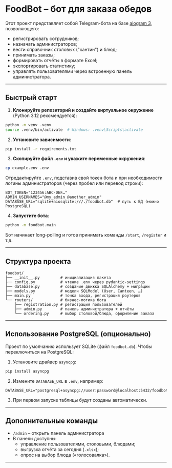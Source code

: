 # FoodBot – бот для заказа обедов

Этот проект представляет собой Telegram-бота на базе [aiogram 3](https://docs.aiogram.dev/), позволяющего:

* регистрировать сотрудников;
* назначать администраторов;
* вести справочник столовых ("кантин") и блюд;
* принимать заказы;
* формировать отчёты в формате Excel;
* экспортировать статистику;
* управлять пользователями через встроенную панель администратора.

---

## Быстрый старт

1. **Клонируйте репозиторий и создайте виртуальное окружение** (Python 3.12 рекомендуется):

```bash
python -m venv .venv
source .venv/bin/activate  # Windows: .venv\Scripts\activate
```

2. **Установите зависимости**:

```bash
pip install -r requirements.txt
```

3. **Скопируйте файл `.env` и укажите переменные окружения**:

```bash
cp example.env .env
```

Отредактируйте `.env`, подставив свой токен бота и при необходимости логины администраторов (через пробел или перевод строки):

```dotenv
BOT_TOKEN="123456:ABC-DEF…"
ADMIN_USERNAMES="@my_admin @another_admin"
DATABASE_URL="sqlite+aiosqlite:///./foodbot.db"  # путь к БД (можно PostgreSQL)
```

4. **Запустите бота**:

```bash
python -m foodbot.main
```

Бот начинает long-polling и готов принимать команды `/start`, `/register` и т.д.

---

## Структура проекта

```
foodbot/
├── __init__.py         # инициализация пакета
├── config.py           # чтение .env через pydantic-settings
├── database.py         # создание движка SQLAlchemy + миграции
├── models.py           # модели SQLModel (User, Canteen, …)
├── main.py             # точка входа, регистрация роутеров
└── routers/            # бизнес-логика бота
    ├── registration.py # регистрация пользователей
    ├── admin.py        # панель администратора + отчёты
    └── ordering.py     # выбор столовой/блюда, оформление заказа
```

---

## Использование PostgreSQL (опционально)

Проект по умолчанию использует SQLite (файл `foodbot.db`). Чтобы переключиться на PostgreSQL:

1. Установите драйвер `asyncpg`:

```bash
pip install asyncpg
```

2. Измените `DATABASE_URL` в `.env`, например:

```
DATABASE_URL="postgresql+asyncpg://user:password@localhost:5432/foodbot"
```

3. При первом запуске таблицы будут созданы автоматически.

---

## Дополнительные команды

* `/admin` – открыть панель администратора
* В панели доступны:
  * управление пользователями, столовыми, блюдами;
  * выгрузка отчёта за сегодня (`.xlsx`);
  * опрос на выбор блюда («голосовалка»).

---
